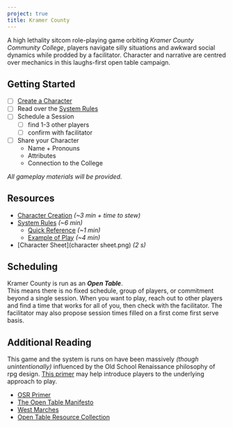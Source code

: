 ```yaml
---
project: true
title: Kramer County
---
```

<script src="/scripts/input_cookies.js" defer></script>

A high lethality sitcom role-playing game orbiting *Kramer County Community College*, players navigate silly situations and awkward social dynamics while prodded by a facilitator. Character and narrative are centred over mechanics in this laughs-first open table campaign.  

## Getting Started
- [ ] [Create a Character](character-creation)
- [ ] Read over the [System Rules](system)
- [ ] Schedule a Session
    - [ ] find 1-3 other players
    - [ ] confirm with facilitator
- [ ] Share your Character
    - Name + Pronouns
    - Attributes
    - Connection to the College

*All gameplay materials will be provided.*

## Resources
- [Character Creation](character-creation) *(~3 min + time to stew)*
- [System Rules](system) *(~6 min)*
    - [Quick Reference](system/reference) *(~1 min)*
    - [Example of Play](system/example) *(~4 min)*
- [Character Sheet](character sheet.png) *(2 s)*

## Scheduling
Kramer County is run as an ***Open Table***.  
This means there is no fixed schedule, group of players, or commitment beyond a single session. When you want to play, reach out to other players and find a time that works for all of you, then check with the facilitator. The facilitator may also propose session times filled on a first come first serve basis.

## Additional Reading
This game and the system is runs on have been massively *(though unintentionally)* influenced by the Old School Renaissance philosophy of rpg design. [This primer][0] may help introduce players to the underlying approach to play.
- [OSR Primer][0]
- [The Open Table Manifesto][1]
- [West Marches][2]
- [Open Table Resource Collection][3]

[0]: https://lithyscaphe.blogspot.com/p/principia-apocrypha.html?m=1
[1]: https://thealexandrian.net/wordpress/38643/roleplaying-games/open-table-manifesto
[2]: https://arsludi.lamemage.com/index.php/78/grand-experiments-west-marches
[3]: https://www.kenthedm.com/blog/2017/7/22/west-marches-repository